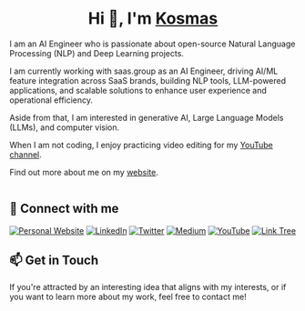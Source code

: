 # <h1 align="center">Hi 👋, I'm  [Kosmas](https://github.com/lkmeta) </h1>


I am an AI Engineer who is passionate about open-source Natural Language Processing (NLP) and Deep Learning projects.

I am currently working with saas.group as an AI Engineer, driving AI/ML feature integration across SaaS brands, building NLP tools, LLM-powered applications, and scalable solutions to enhance user experience and operational efficiency.

Aside from that, I am interested in generative AI, Large Language Models (LLMs), and computer vision.

When I am not coding, I enjoy practicing video editing for my [YouTube channel](https://www.youtube.com/@lkosme).

Find out more about me on my [website](https://www.lkmeta.com/).

<div id="header" align="center">
  <img src="https://komarev.com/ghpvc/?username=lkmeta&style=for-the-badge" alt=""/>
</div>

## 🔗 Connect with me 
<a href="https://www.lkmeta.com" target="_blank"><img alt="Personal Website" src="https://img.shields.io/badge/personal-website-purple?style=for-the-badge" /></a>
<a href="https://www.linkedin.com/in/lkmeta/" target="_blank"><img alt="LinkedIn" src="https://img.shields.io/badge/linkedin-%230077B5.svg?&style=for-the-badge&logo=linkedin&logoColor=white" /></a>
<a href="https://twitter.com/lkmetaa" target="_blank"><img alt="Twitter" src="https://img.shields.io/badge/twitter-blue?style=for-the-badge&logo=x&logoColor=black&color=white" /></a>
<a href="https://medium.com/@louiskmeta" target="_blank"><img alt="Medium" src="https://img.shields.io/badge/medium-blue?style=for-the-badge&logo=medium&logoColor=white&color=black" /></a>
<a href="https://www.youtube.com/@lkosme" target="_blank"><img alt="YouTube" src="https://img.shields.io/badge/YouTube-red?style=for-the-badge&logo=youtube&logoColor=white" /></a>
<a href="https://linktr.ee/lkmeta" target="_blank"><img alt="Link Tree" src="https://img.shields.io/badge/link-tree-green?style=for-the-badge&logo=linktree" /></a>


## 📫 Get in Touch 
If you're attracted by an interesting idea that aligns with my interests, or if you want to learn more about my work, feel free to contact me!
